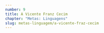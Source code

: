 ```yaml
---
number: 9
title: A Vicente Franz Cecim
chapter: "Metas: Linguagens"
slug: metas-linguagem/a-vicente-fraz-cecim
---
```


